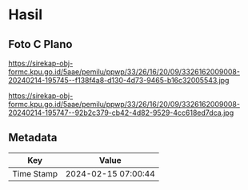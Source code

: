 # Hasil

## Foto C Plano

https://sirekap-obj-formc.kpu.go.id/5aae/pemilu/ppwp/33/26/16/20/09/3326162009008-20240214-195745--f138f4a8-d130-4d73-9465-b16c32005543.jpg

https://sirekap-obj-formc.kpu.go.id/5aae/pemilu/ppwp/33/26/16/20/09/3326162009008-20240214-195747--92b2c379-cb42-4d82-9529-4cc618ed7dca.jpg


## Metadata

| Key        | Value               |
| ---------- | ------------------- |
| Time Stamp | 2024-02-15 07:00:44 |



